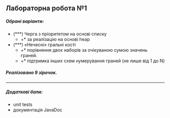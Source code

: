 ## Лабораторна робота №1

##### Обрані варіанти:

- (\*\*\*) Черга з пріоритетом на основі списку
  - +\* за реалізацію на основі heap
- (\*\*\*) «Нечесні» гральні кості
  - +\* порівняння двох наборів за очікуваною сумою значень граней.
  - +\* підтримка інших схем нумерування граней (не лише від 1 до N)

##### Реалiзовано 9 зiрочок.

------------

##### Додаткові бали:
- unit tests
- документація JavaDoc
